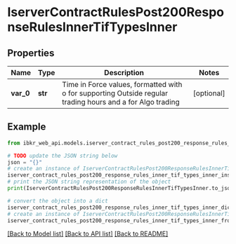 # IserverContractRulesPost200ResponseRulesInnerTifTypesInner


## Properties

Name | Type | Description | Notes
------------ | ------------- | ------------- | -------------
**var_0** | **str** | Time in Force values, formatted with o for supporting Outside regular trading hours and a for Algo trading | [optional] 

## Example

```python
from ibkr_web_api.models.iserver_contract_rules_post200_response_rules_inner_tif_types_inner import IserverContractRulesPost200ResponseRulesInnerTifTypesInner

# TODO update the JSON string below
json = "{}"
# create an instance of IserverContractRulesPost200ResponseRulesInnerTifTypesInner from a JSON string
iserver_contract_rules_post200_response_rules_inner_tif_types_inner_instance = IserverContractRulesPost200ResponseRulesInnerTifTypesInner.from_json(json)
# print the JSON string representation of the object
print(IserverContractRulesPost200ResponseRulesInnerTifTypesInner.to_json())

# convert the object into a dict
iserver_contract_rules_post200_response_rules_inner_tif_types_inner_dict = iserver_contract_rules_post200_response_rules_inner_tif_types_inner_instance.to_dict()
# create an instance of IserverContractRulesPost200ResponseRulesInnerTifTypesInner from a dict
iserver_contract_rules_post200_response_rules_inner_tif_types_inner_from_dict = IserverContractRulesPost200ResponseRulesInnerTifTypesInner.from_dict(iserver_contract_rules_post200_response_rules_inner_tif_types_inner_dict)
```
[[Back to Model list]](../README.md#documentation-for-models) [[Back to API list]](../README.md#documentation-for-api-endpoints) [[Back to README]](../README.md)


